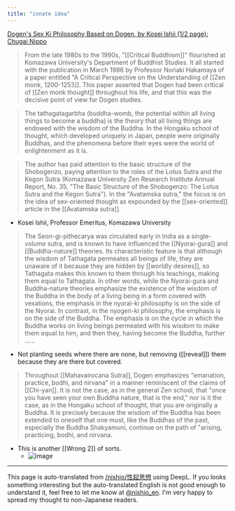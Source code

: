 ```yaml
---
title: "innate idea"
---
```



[Dogen's Sex Ki Philosophy Based on Dogen, by Kosei Ishii (1/2 page): Chugai Nippo](https://www.chugainippoh.co.jp/article/ron-kikou/ron/20240501-001.html)
> From the late 1980s to the 1990s, "[[Critical Buddhism]]" flourished at Komazawa University's Department of Buddhist Studies. It all started with the publication in March 1986 by Professor Noriaki Hakamaya of a paper entitled "A Critical Perspective on the Understanding of [[Zen monk, 1200-1253]]. This paper asserted that Dogen had been critical of [[Zen monk thought]] throughout his life, and that this was the decisive point of view for Dogen studies.

>  The tathagatagarbha (buddha-womb, the potential within all living things to become a buddha) is the theory that all living things are endowed with the wisdom of the Buddha. In the Hongaku school of thought, which developed uniquely in Japan, people were originally Buddhas, and the phenomena before their eyes were the world of enlightenment as it is.

> The author has paid attention to the basic structure of the Shobogenzo, paying attention to the roles of the Lotus Sutra and the Kegon Sutra (Komazawa University Zen Research Institute Annual Report, No. 35, "The Basic Structure of the Shobogenzo: The Lotus Sutra and the Kegon Sutra"). In the "Avatamska sutra," the focus is on the idea of sex-oriented thought as expounded by the [[sex-oriented]] article in the [[Avatamska sutra]].
- Kosei Ishii, Professor Emeritus, Komazawa University

>  The Seon-gi-pithecarya was circulated early in India as a single-volume sutra, and is known to have influenced the [[Nyorai-gura]] and [[Buddha-nature]] theories. Its characteristic feature is that although the wisdom of Tathagata permeates all beings of life, they are unaware of it because they are hidden by [[worldly desires]], so Tathagata makes this known to them through his teachings, making them equal to Tathagata.
>  In other words, while the Nyorai-gura and Buddha-nature theories emphasize the existence of the wisdom of the Buddha in the body of a living being in a form covered with vexations, the emphasis in the nyorai-ki philosophy is on the side of the Nyorai. In contrast, in the nyogen-ki philosophy, the emphasis is on the side of the Buddha. The emphasis is on the cycle in which the Buddha works on living beings permeated with his wisdom to make them equal to him, and then they, having become the Buddha, further ......
- Not planting seeds where there are none, but removing ([[reveal]]) them because they are there but covered.

> Throughout [[Mahavairocana Sutra]], Dogen emphasizes "emanation, practice, bodhi, and nirvana" in a manner reminiscent of the claims of [[Chi-yan]]. It is not the case, as in the general Zen school, that "once you have seen your own Buddha nature, that is the end," nor is it the case, as in the Hongaku school of thought, that you are originally a Buddha. It is precisely because the wisdom of the Buddha has been extended to oneself that one must, like the Buddhas of the past, especially the Buddha Shakyamuni, continue on the path of "arising, practicing, bodhi, and nirvana.
- This is another [[Wrong 2]] of sorts.
    - ![image](https://gyazo.com/dda1ddd93ef8513248a576fe03278fdc/thumb/1000)


---
This page is auto-translated from [/nishio/性起思想](https://scrapbox.io/nishio/性起思想) using DeepL. If you looks something interesting but the auto-translated English is not good enough to understand it, feel free to let me know at [@nishio_en](https://twitter.com/nishio_en). I'm very happy to spread my thought to non-Japanese readers.